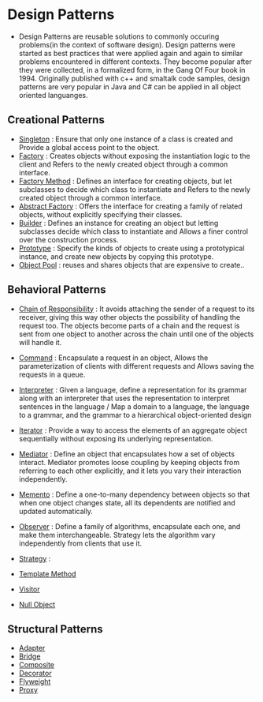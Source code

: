 # Design Patterns 

- Design Patterns are reusable solutions to commonly occuring problems(in the context of software design). Design patterns were started as best practices that were applied again and again to similar problems encountered in different contexts. They become popular after they were collected, in a formalized form, in the Gang Of Four book in 1994. Originally published with c++ and smaltalk code samples, design patterns are very popular in Java and C# can be applied in all object oriented languanges. 

## Creational Patterns

- [Singleton]() : Ensure that only one instance of a class is created and Provide a global access point to the object.
- [Factory]() : Creates objects without exposing the instantiation logic to the client and Refers to the newly created object through a common interface.
- [Factory Method]() : Defines an interface for creating objects, but let subclasses to decide which class to instantiate and Refers to the newly created object through a common interface.
- [Abstract Factory]() : Offers the interface for creating a family of related objects, without explicitly specifying their classes.
- [Builder]() : Defines an instance for creating an object but letting subclasses decide which class to instantiate and Allows a finer control over the construction process.
- [Prototype]() : Specify the kinds of objects to create using a prototypical instance, and create new objects by copying this prototype.
- [Object Pool]() : reuses and shares objects that are expensive to create..

## Behavioral Patterns

- [Chain of Responsibility]() : It avoids attaching the sender of a request to its receiver, giving this way other objects the possibility of handling the request too. The objects become parts of a chain and the request is sent from one object to another across the chain until one of the objects will handle it.
- [Command]() : Encapsulate a request in an object, Allows the parameterization of clients with different requests and Allows saving the requests in a queue.
- [Interpreter]() : Given a language, define a representation for its grammar along with an interpreter that uses the representation to interpret sentences in the language / Map a domain to a language, the language to a grammar, and the grammar to a hierarchical object-oriented design

- [Iterator]() : Provide a way to access the elements of an aggregate object sequentially without exposing its underlying representation.
- [Mediator]() : Define an object that encapsulates how a set of objects interact. Mediator promotes loose coupling by keeping objects from referring to each other explicitly, and it lets you vary their interaction independently.
- [Memento]() : Define a one-to-many dependency between objects so that when one object changes state, all its dependents are notified and updated automatically.
- [Observer]() : Define a family of algorithms, encapsulate each one, and make them interchangeable. Strategy lets the algorithm vary independently from clients that use it.
- [Strategy]() : 
- [Template Method]()
- [Visitor]()
- [Null Object]()

## Structural Patterns

- [Adapter]()
- [Bridge]()
- [Composite]()
- [Decorator]()
- [Flyweight]()
- [Proxy]()
